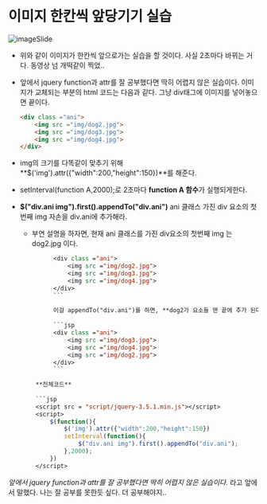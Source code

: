 # 이미지 한칸씩 앞당기기 실습

![imageSlide](https://user-images.githubusercontent.com/37058233/102686399-e308da80-422a-11eb-9a7f-fea4e6308e30.gif)

- 위와 같이 이미지가 한칸씩 앞으로가는 실습을 할 것이다. 사실 2초마다 바뀌는 거다. 동영상 넘 개떡같이 찍었..

- 앞에서 jquery function과 attr를 잘 공부했다면 딱히 어렵지 않은 실습이다. 이미지가 교체되는 부분의 html 코드는 다음과 같다. 그냥 div태그에 이미지를 넣어놓으면 끝이다.

  ```html
  <div class ="ani">
      <img src ="img/dog2.jpg">
      <img src ="img/dog3.jpg">
      <img src ="img/dog4.jpg">
  </div>
  ```

- img의 크기를 다똑같이 맞추기 위해 **$('img').attr({"width":200,"height":150})**를 해준다.

-  setInterval(function A,2000);로 2초마다 **function A 함수**가 실행되게한다.
   
-  **$("div.ani img").first().appendTo("div.ani")** ani 클래스 가진 div 요소의 첫번째 img 자손을 div.ani에 추가해라.
   - 부연 설명을 하자면, 현재 ani 클래스를 가진 div요소의 첫번째 img 는 dog2.jpg 이다. 
      
     ```jsp
           <div class ="ani">
               <img src ="img/dog2.jpg">
               <img src ="img/dog3.jpg">
               <img src ="img/dog4.jpg">
           </div>
           ```
      
           이걸 appendTo("div.ani")를 하면, **dog2가 요소들 맨 끝에 추가 된다.**
      
           ```jsp
           <div class ="ani">
               <img src ="img/dog3.jpg">
               <img src ="img/dog4.jpg">
               <img src ="img/dog2.jpg">
           </div>
           ```
      
      **전체코드**
      
      ```jsp
      <script src = "script/jquery-3.5.1.min.js"></script>
      <script>
          $(function(){
              $('img').attr({"width":200,"height":150})
              setInterval(function(){
                  $("div.ani img").first().appendTo("div.ani");
              },2000);
          })
      </script>
      ```

*앞에서 jquery function과 attr를 잘 공부했다면 딱히 어렵지 않은 실습이다.* 라고 앞에서 말했다. 나는 잘 공부를 못한듯 싶다. 더 공부해야지..